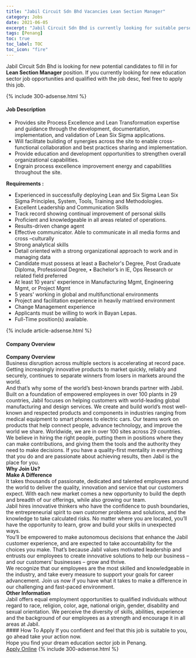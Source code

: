 ```yaml
---
title: "Jabil Circuit Sdn Bhd Vacancies Lean Section Manager" 
category: Jobs 
date: 2021-06-05 
excerpt: "Jabil Circuit Sdn Bhd is currently looking for suitable person to fill in the Lean Section Manager which positioned at Penang" 
tags: [Penang] 
toc: true 
toc_label: TOC 
toc_icon: "fire" 
--- 
```


<p>Jabil Circuit Sdn Bhd is looking for new potential candidates to fill in for <b>Lean Section Manager</b> position. If you currently looking for new education sector job opportunities and qualified with the job desc, feel free to apply this job.
</p>{% include 300-adsense.html %} 
<div><div><h4>Job Description</h4></div><div><div><span><div><ul><li>Provides site Process Excellence and Lean Transformation expertise and guidance through the development, documentation, implementation, and validation of Lean Six Sigma applications.&#160;</li><li>Will facilitate building of synergies across the site to enable cross-functional collaboration and best practices sharing and implementation.</li><li>Provide education and development opportunities to strengthen overall organizational capabilities.</li><li>Engrain process excellence improvement energy and capabilities throughout the site.</li></ul><div><strong>Requirements :</strong></div><ul><li>Experienced in successfully deploying Lean and Six Sigma Lean Six Sigma Principles, System, Tools, Training and Methodologies.</li><li>Excellent Leadership and Communication Skills</li><li>Track record showing continual improvement of personal skills</li><li>Proficient and knowledgeable in all areas related of operations.</li><li>Results-driven change agent</li><li>Effective communicator. Able to communicate in all media forms and cross &#8211;culturally</li><li>Strong analytical skills</li><li>Detail oriented with a strong organizational approach to work and in managing data</li><li>Candidate must possess at least a Bachelor's Degree, Post Graduate Diploma, Professional Degree,&#160;&#8226; Bachelor&#8217;s in IE, Ops Research or related field preferred</li><li>At least 10 years' experience in Manufacturing Mgmt, Engineering Mgmt, or Project Mgmt</li><li>5 years' working in global and multifunctional environments</li><li>Project and facilitation experience in heavily matrixed environment</li><li>Change Management experience</li><li>Applicants must be willing to work in Bayan Lepas.</li><li>Full-Time position(s) available.</li></ul></div></span></div></div></div> 
{% include article-adsense.html %} 
<div><div><h4>Company Overview</h4></div><div><div><span><div><div>
<div>
<div>
<div>
<strong>Company Overview</strong><br>
				Business disruption across multiple sectors is accelerating at record pace. Getting increasingly innovative products to market quickly, reliably and securely, continues to separate winners from losers in markets around the world.<br>
				And that&#8217;s why some of the world&#8217;s best-known brands partner with Jabil.<br>
				Built on a foundation of empowered employees in over 100 plants in 29 countries, Jabil focuses on helping customers with world-leading global manufacturing and design services. We create and build world&#8217;s most well-known and respected products and components in industries ranging from medical equipment to smart phones to electric cars. Our teams work on products that help connect people, advance technology, and improve the world we share. Worldwide, we are in over 100 sites across 29 countries.<br>
				We believe in hiring the right people, putting them in positions where they can make contributions, and giving them the tools and the authority they need to make decisions. If you have a quality-first mentality in everything that you do and are passionate about achieving results, then Jabil is the place for you.&#160;&#160;</div>
<div>
<strong>Why Join Us?<br>
				Make A Difference</strong></div>
<div>
				It takes thousands of passionate, dedicated and talented employees around the world to deliver the quality, innovation and service that our customers expect. With each new market comes a new opportunity to build the depth and breadth of our offerings, while also growing our team.<br>
				Jabil hires innovative thinkers who have the confidence to push boundaries, the entrepreneurial spirit to own customer problems and solutions, and the knowledge to take calculated risks. No matter where you are located, you&#8217;ll have the opportunity to learn, grow and build your skills in unexpected ways.<br>
				You&#8217;ll be empowered to make autonomous decisions that enhance the Jabil customer experience, and are expected to take accountability for the choices you make. That&#8217;s because Jabil values motivated leadership and entrusts our employees to create innovative solutions to help our business &#8211; and our customers&#8217; businesses &#8211; grow and thrive.<br>
				We recognize that our employees are the most skilled and knowledgeable in the industry, and take every measure to support your goals for career advancement. Join us now if you have what it takes to make a difference in our challenging and fast-paced environment.</div>
<strong>Other Information</strong><br>
			Jabil offers equal employment opportunities to qualified individuals without regard to race, religion, color, age, national origin, gender, disability and sexual orientation. We perceive the diversity of skills, abilities, experience and the background of our employees as a strength and encourage it in all areas at Jabil.</div>
</div>
</div></div></span></div></div></div> 
#### How To Apply 
If you confident and feel that this job is suitable to you, go ahead take your action now. <br/> 
Hope you find your dream education sector job in Penang. <br/> 
<a href="https://www.jobstreet.com.my/en/job/lean-section-manager-4583865?jobId=jobstreet-my-job-4583865" class="btn btn--info" target="_blank" rel="nofollow noopenner">Apply Online</a> 
{% include 300-adsense.html %} 